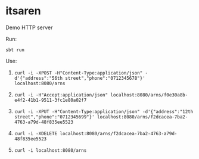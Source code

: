 # itsaren

Demo HTTP server

Run:

`sbt run`

Use:

1. `curl -i -XPOST -H"Content-Type:application/json" -d'{"address":"56th street","phone":"0712345678"}' localhost:8080/arns`

2. `curl -i -H"Accept:application/json" localhost:8080/arns/f0e30a8b-e4f2-41b1-9511-3fc1e80a02f7`

3. `curl -i -XPUT -H"Content-Type:application/json" -d'{"address":"12th street","phone":"0712345699"}' localhost:8080/arns/f2dcacea-7ba2-4763-a79d-48f835ee5523`

4. `curl -i -XDELETE localhost:8080/arns/f2dcacea-7ba2-4763-a79d-48f835ee5523`

5. `curl -i localhost:8080/arns`
